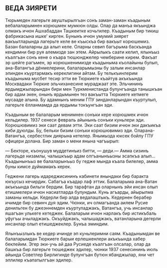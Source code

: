 ## ВЕДА ЗИЯРЕТИ

Тюрьмеден лагерьге авуштырылгьан сонъ заман-заман къадыным вебалаларымнен корюшмек мумкюн олды.
Олар да манъа якъынджа олмакъ ичюн Ашхабаддан Ташкеитке кочьтилер.
Къадыным бир тикиш фабрикасына ишке' кирген.
Бунынъ ичюн умумий зиярет вакъытларында лагерьге келе ве къыскъа бир вакъыт корюшемиз.
Базан балаларны да алып келе.
Оларны севип багърыма баскъанда кендимни бир руя алемизде зан этем.
Айрылыкъ саати келип, ялынъыз къалгъан сонъ кене о къара тюшюнджелер чемберине кирем.
Факъат эр шейге рагъмен, эр корюшкенимизде къадыныма къолайыны булып, ана-Ватангъа дёнмелерини, балаларымызны бу залым инсанлар элинден къуртармакъ кереклигини айтам.
Бу телькъинлерим къадыныма мусбет тесир этти ве Тюркиеге къайтув акъкъында Москвадаки Тюркие эльчиханесине мураджаат эте.
Эльчининъ ярдымджыларындан бири мен Туркменистанда булунгъанда танышкъан бир адам экен, онынъ ярдымынен тез вакъытта Тюркиеге кетмеге мусааде алына.
Бу адамнынъ меним ГПУ зинданларындан къуртулып, лагерьге ёлланмамда да ярдымы токъунгъан эди.

Къадыным ве балаларым менимнен сонъки кере корюшмек ичюн кельдилер.
1937 сенеси февраль айынынъ сонъки куньлери эди.
Корюшювимиз эки саат девам этти.
Эки саат бизим ичюн эки дакъикъа киби дуюлды.
Бу, бельки бизим сонъки корюшювимиз эди.
Оларана-Ватангъа, сербестлик диярына кетелер.
Янымызда юксек бойлу ГПУ офицери долана.
Бир заман о мени янына чагъырып:

— Бекторе, къонушув муддетинъиз битти, — деди.— Амма сизинъ лагерьде низамлы, чалышкъыр адам олгъанынъызны эсапкъа алып...
Къадынынъыз ве балаларынъыз бу гедже мында къала билелер, амма буны кимсе дуймамакъ керек.

Геджени лагерь идареджисининъ кабинети янындаки бир баракта юкъусыз кечирдик.
Сабагъа къадар лаф эттик.
Балаларыма ана-Ватан акъкъында бильги бердим.
Бир тарафтан да оларнынъ эйи инсан олып етишмелери ичюн насиатларда булундым.
Кунь агъарды, айырылма заманы кельди.
Кедерли бир алда ведалаштыкъ.
Кедернен берабер ичимде бир севинч дуя эдим.
Чюнки, ич олмагъанда аилем Русие денильген бу джеэннемден къуртуладжакъ, Ватангъа, учь инсанлар яшагъан улькеге кетеджек.
Балаларым ичюн нарлакъ бир истикъбаль уфугъы ачыладжакъ.
Окъуйджакъ, чалышаджакъ, ватанларына дегерли инсанлар олып етишеджеклер.
Бунъа эминдим.

Ялынъызлыкъ ве кедер ичинде эп куньлеримни саям.
Къадынымдан ве балаларымдан Тюркиеге барыи ерлешкенлери акъкъында хабер беклейим.
Эгер эки-учь ай даа Русиеде къалгъан олсалар, олар да башкъа бир лагерьге тюшеджек эдилер, чюнки 1937 сенесининъ июль айында Советлер Бирлигинде булунгъан бутюн ябанджылар, яни чет эллилер къапатылгъан эдилер.
